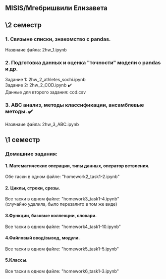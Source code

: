 ## MISIS/Мгебришвили Елизавета
## \2 семестр
### 1. Связыне списки, знакомство с pandas.
Назвнаие файла: 2hw_1.ipynb
### 2. Подготовка данных и оценка "точности" модели с pandas и др.
Задание 1: 2hw_2_athletes_sochi.ipynb\
Задание 2: 2hw_2_COD.ipynb ✔️\
Данные для второго задания: cod.csv
### 3. ABC анализ, методы классификации, ансамблевые методы. ✔️
Назвнаие файла: 2hw_3_ABC.ipynb

## \1 семестр
### Домашние задания:
#### 1. Математические операции, типы данных, оператор ветвления. 
Обе таски в одном файле: "homework2_task1-2.ipynb" 
#### 2. Циклы, строки, срезы.
Все таски в одном файле: "homework3_task1-4.ipynb" \
(случайно удалила, было перезалито в том же виде)
#### 3.Функции, базовые коллекции, словари.
Все таски в одном файле: "homework4_task1-10.ipynb"
#### 4.Файловый ввод/вывод, модули. 
Все таски в одном файле: "homework5_task1-5.ipynb"
#### 5.Классы.
Все таски в одном файле: "homework6_task1-3.ipynb"

